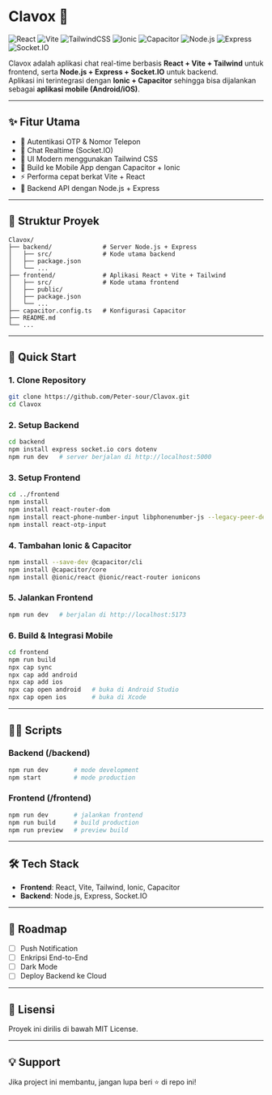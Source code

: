 # Clavox 💬

![React](https://img.shields.io/badge/React-20232A?style=for-the-badge&logo=react&logoColor=61DAFB)
![Vite](https://img.shields.io/badge/Vite-646CFF?style=for-the-badge&logo=vite&logoColor=white)
![TailwindCSS](https://img.shields.io/badge/TailwindCSS-38B2AC?style=for-the-badge&logo=tailwind-css&logoColor=white)
![Ionic](https://img.shields.io/badge/Ionic-3880FF?style=for-the-badge&logo=ionic&logoColor=white)
![Capacitor](https://img.shields.io/badge/Capacitor-119EFF?style=for-the-badge&logo=capacitor&logoColor=white)
![Node.js](https://img.shields.io/badge/Node.js-339933?style=for-the-badge&logo=node-dot-js&logoColor=white)
![Express](https://img.shields.io/badge/Express-000000?style=for-the-badge&logo=express&logoColor=white)
![Socket.IO](https://img.shields.io/badge/Socket.IO-010101?style=for-the-badge&logo=socketdotio&logoColor=white)

Clavox adalah aplikasi chat real-time berbasis **React + Vite + Tailwind** untuk frontend, serta **Node.js + Express + Socket.IO** untuk backend.  
Aplikasi ini terintegrasi dengan **Ionic + Capacitor** sehingga bisa dijalankan sebagai **aplikasi mobile (Android/iOS)**.

---

## ✨ Fitur Utama

- 🔐 Autentikasi OTP & Nomor Telepon  
- 💬 Chat Realtime (Socket.IO)  
- 🎨 UI Modern menggunakan Tailwind CSS  
- 📱 Build ke Mobile App dengan Capacitor + Ionic  
- ⚡ Performa cepat berkat Vite + React  
- 🔧 Backend API dengan Node.js + Express  

---

## 📂 Struktur Proyek

```
Clavox/
├── backend/              # Server Node.js + Express
│   ├── src/              # Kode utama backend
│   ├── package.json
│   └── ...
├── frontend/             # Aplikasi React + Vite + Tailwind
│   ├── src/              # Kode utama frontend
│   ├── public/
│   ├── package.json
│   └── ...
├── capacitor.config.ts   # Konfigurasi Capacitor
├── README.md
└── ...
```

---

## 🚀 Quick Start

### 1. Clone Repository
```bash
git clone https://github.com/Peter-sour/Clavox.git
cd Clavox
```

### 2. Setup Backend
```bash
cd backend
npm install express socket.io cors dotenv
npm run dev   # server berjalan di http://localhost:5000
```

### 3. Setup Frontend
```bash
cd ../frontend
npm install
npm install react-router-dom
npm install react-phone-number-input libphonenumber-js --legacy-peer-deps
npm install react-otp-input
```

### 4. Tambahan Ionic & Capacitor
```bash
npm install --save-dev @capacitor/cli
npm install @capacitor/core
npm install @ionic/react @ionic/react-router ionicons
```

### 5. Jalankan Frontend
```bash
npm run dev   # berjalan di http://localhost:5173
```

### 6. Build & Integrasi Mobile
```bash
cd frontend
npm run build
npx cap sync
npx cap add android
npx cap add ios
npx cap open android   # buka di Android Studio
npx cap open ios       # buka di Xcode
```

---

## 🧑‍💻 Scripts

### Backend (/backend)
```bash
npm run dev       # mode development
npm start         # mode production
```

### Frontend (/frontend)
```bash
npm run dev       # jalankan frontend
npm run build     # build production
npm run preview   # preview build
```

---

## 🛠️ Tech Stack

- **Frontend**: React, Vite, Tailwind, Ionic, Capacitor
- **Backend**: Node.js, Express, Socket.IO

---

## 📌 Roadmap

- [ ] Push Notification
- [ ] Enkripsi End-to-End
- [ ] Dark Mode
- [ ] Deploy Backend ke Cloud

---


## 📜 Lisensi

Proyek ini dirilis di bawah MIT License.

---

## 💡 Support

Jika project ini membantu, jangan lupa beri ⭐ di repo ini!

